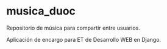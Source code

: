 # musica_duoc
Repositorio de música para compartir entre usuarios.

Aplicación de encargo para ET de Desarrollo WEB en Django.
